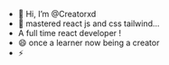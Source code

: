 - 👋 Hi, I’m @Creatorxd
- 🌱 mastered react js and css tailwind...
-    A full time react developer !
- 😄 once a learner now being a creator 
- ⚡ 

<!---
Creatorxd/Creatorxd is a ✨ special ✨ repository because its `README.md` (this file) appears on your GitHub profile.
You can click the Preview link to take a look at your changes.
--->

